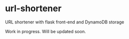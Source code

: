 # url-shortener
URL shortener with flask front-end and DynamoDB storage

Work in progress. Will be updated soon.
